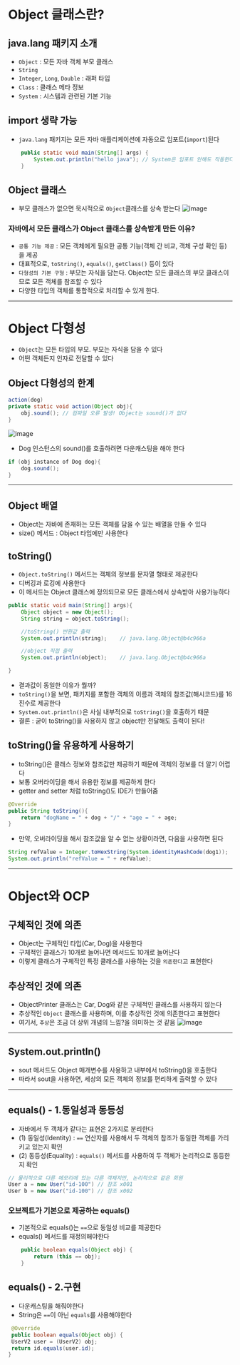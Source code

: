 # Object 클래스란?## java.lang 패키지 소개- `Object` : 모든 자바 객체 부모 클래스- `String`- `Integer`, `Long`, `Double` : 래퍼 타입- `Class` : 클래스 메타 정보- `System` : 시스템과 관련된 기본 기능## import 생략 가능- `java.lang` 패키지는 모든 자바 애플리케이션에 자동으로 임포트(`import`)된다```java    public static void main(String[] args) {        System.out.println("hello java"); // System은 임포트 안해도 작동한다    }```## Object 클래스- 부모 클래스가 없으면 묵시적으로 `Object`클래스를 상속 받는다  ![image](https://github.com/ngngs/TIL/assets/47618270/cbede877-636b-409b-8b07-9c53b2d60dd1)### 자바에서 모든 클래스가 Object 클래스를 상속받게 만든 이유?- `공통 기능 제공` : 모든 객체에게 필요한 공통 기능(객체 간 비교, 객체 구성 확인 등)을 제공- 대표적으로, `toString()`, `equals()`, `getClass()` 등이 있다- `다형성의 기본 구형` : 부모는 자식을 담는다. Object는 모든 클래스의 부모 클래스이므로 모든 객체를 참조할 수 있다- 다양한 타입의 객체를 통합적으로 처리할 수 있게 한다.------# Object 다형성- `Object`는 모든 타입의 부모. 부모는 자식을 담을 수 있다- 어떤 객체든지 인자로 전달할 수 있다## Object 다형성의 한계```javaaction(dog)private static void action(Object obj){    obj.sound(); // 컴파일 오류 발생! Object는 sound()가 없다}```![image](https://github.com/ngngs/TIL/assets/47618270/cb08d5c1-322c-41ee-8d7e-a6cc2371538f)- Dog 인스턴스의 sound()를 호출하려면 다운캐스팅을 해야 한다```javaif (obj instance of Dog dog){    dog.sound();}```----## Object 배열- Object는 자바에 존재하는 모든 객체를 담을 수 있는 배열을 만들 수 있다- size() 메서드 : Object 타입에만 사용한다## toString()- `Object.toString()` 메서드는 객체의 정보를 문자열 형태로 제공한다- 디버깅과 로깅에 사용한다- 이 메서드는 Object 클래스에 정의되므로 모든 클래스에서 상속받아 사용가능하다```javapublic static void main(String[] args){    Object object = new Object();    String string = object.toString();    //toString() 반환값 출력    System.out.println(string);    // java.lang.Object@b4c966a    //object 직접 출력    System.out.println(object);    // java.lang.Object@b4c966a}```- 결과값이 동일한 이유가 뭘까?- `toString()`을 보면, 패키지를 포함한 객체의 이름과 객체의 참조값(해시코드)를 16진수로 제공한다- `System.out.println()`은 사실 내부적으로 `toString()`을 호출하기 때문- 결론 : 굳이 toString()을 사용하지 않고 object만 전달해도 출력이 된다!## toString()을 유용하게 사용하기- toString()은 클래스 정보와 참조값만 제공하기 때문에 객체의 정보를 더 알기 어렵다- 보통 오버라이딩을 해서 유용한 정보를 제공하게 한다- getter and setter 처럼 toString()도 IDE가 만들어줌```java@Overridepublic String toString(){    return "dogName = " + dog + "/" + "age = " + age;}```- 만약, 오버라이딩을 해서 참조값을 알 수 없는 상황이라면, 다음을 사용하면 된다```javaString refValue = Integer.toHexString(System.identityHashCode(dog1));System.out.println("refValue = " + refValue);```------# Object와 OCP## 구체적인 것에 의존- Object는 구체적인 타입(Car, Dog)을 사용한다- 구체적인 클래스가 10개로 늘어나면 메서드도 10개로 늘어난다- 이렇게 클래스가 구체적인 특정 클래스를 사용하는 것을 `의존한다`고 표현한다## 추상적인 것에 의존- ObjectPrinter 클래스는 Car, Dog와 같은 구체적인 클래스를 사용하지 않는다- 추상적인 `Object` 클래스를 사용하며, 이를 추상적인 것에 의존한다고 표현한다- 여기서, `추상`은 조금 더 상위 개념의 느낌?을 의미하는 것 같음  ![image](https://github.com/ngngs/TIL/assets/47618270/2579e873-ba20-4487-918a-1cc813a2c504)-----## System.out.println()- sout 메서드도 Object 매개변수를 사용하고 내부에서 toString()을 호출한다- 따라서 sout을 사용하면, 세상의 모든 객체의 정보를 편리하게 출력할 수 있다-----## equals() - 1.동일성과 동등성- 자바에서 두 객체가 같다는 표현은 2가지로 분리한다- (1) 동일성(Identity) : `==` 연산자를 사용해서 두 객체의 참조가 동일한 객체를 가리키고 있는지 확인- (2) 동등성(Equality) : `equals()` 메서드를 사용하여 두 객체가 논리적으로 동등한지 확인```java// 물리적으로 다른 메모리에 있는 다른 객체지만, 논리적으로 같은 회원User a = new User("id-100") // 참조 x001User b = new User("id-100") // 참조 x002```### 오브젝트가 기본으로 제공하는 equals()- 기본적으로 equals()는 `==`으로 동일성 비교를 제공한다- equals() 메서드를 재정의해야한다```java    public boolean equals(Object obj) {        return (this == obj);    }```## equals() - 2.구현- 다운캐스팅을 해줘야한다- String은 `==`이 아닌 `equals`를 사용해야한다```java @Override public boolean equals(Object obj) { UserV2 user = (UserV2) obj; return id.equals(user.id);}```